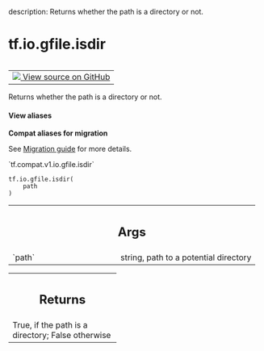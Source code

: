 description: Returns whether the path is a directory or not.

<div itemscope itemtype="http://developers.google.com/ReferenceObject">
<meta itemprop="name" content="tf.io.gfile.isdir" />
<meta itemprop="path" content="Stable" />
</div>

# tf.io.gfile.isdir

<!-- Insert buttons and diff -->

<table class="tfo-notebook-buttons tfo-api nocontent" align="left">
<td>
  <a target="_blank" href="https://github.com/tensorflow/tensorflow/blob/r2.4/tensorflow/python/lib/io/file_io.py#L618-L631">
    <img src="https://www.tensorflow.org/images/GitHub-Mark-32px.png" />
    View source on GitHub
  </a>
</td>
</table>



Returns whether the path is a directory or not.

<section class="expandable">
  <h4 class="showalways">View aliases</h4>
  <p>
<b>Compat aliases for migration</b>
<p>See
<a href="https://www.tensorflow.org/guide/migrate">Migration guide</a> for
more details.</p>
<p>`tf.compat.v1.io.gfile.isdir`</p>
</p>
</section>

<pre class="devsite-click-to-copy prettyprint lang-py tfo-signature-link">
<code>tf.io.gfile.isdir(
    path
)
</code></pre>



<!-- Placeholder for "Used in" -->


<!-- Tabular view -->
 <table class="responsive fixed orange">
<colgroup><col width="214px"><col></colgroup>
<tr><th colspan="2"><h2 class="add-link">Args</h2></th></tr>

<tr>
<td>
`path`
</td>
<td>
string, path to a potential directory
</td>
</tr>
</table>



<!-- Tabular view -->
 <table class="responsive fixed orange">
<colgroup><col width="214px"><col></colgroup>
<tr><th colspan="2"><h2 class="add-link">Returns</h2></th></tr>
<tr class="alt">
<td colspan="2">
True, if the path is a directory; False otherwise
</td>
</tr>

</table>

